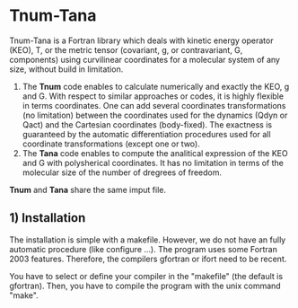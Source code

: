 # Tnum-Tana


Tnum-Tana is a Fortran library which deals with kinetic energy operator (KEO), T, or the metric tensor (covariant, g, or contravariant, G, components) using curvilinear coordinates for a molecular system of any size, without build in limitation.

1. The **Tnum** code enables to calculate numerically and exactly the KEO, g and G. With respect to similar approaches or codes, it is highly flexible in terms coordinates. One can add several coordinates transformations (no limitation) between the coordinates used for the dynamics (Qdyn or Qact) and the Cartesian coordinates (body-fixed).
The exactness is guaranteed by the automatic differentiation procedures used for all coordinate transformations (except one or two).
2. The **Tana** code enables to compute the analitical expression of the KEO and G with polysherical coordinates. It has no limitation in terms of the molecular size of the number of dregrees of freedom.


**Tnum** and **Tana** share the same imput file.



## 1) Installation

The installation is simple with a makefile. However, we do not have an fully automatic procedure (like configure ...). The program uses some Fortran 2003 features. Therefore, the compilers gfortran or ifort need to be recent.

You have to select or define your compiler in the "makefile" (the default is gfortran).
Then, you have to compile the program with the unix command "make".
